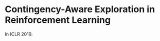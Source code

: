 Contingency-Aware Exploration in Reinforcement Learning
=======================================================

In ICLR 2019.
